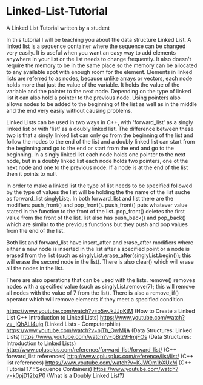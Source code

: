 # Linked-List-Tutorial
A Linked List Tutorial written by a student

In this tutorial I will be teaching you about the data structure Linked List. A linked list is a sequence container where the sequence can be changed very easily. It is useful when you want an easy way to add elements anywhere in your list or the list needs to change frequently. It also doesn't require the memory to be in the same place so the memory can be allocated to any available spot with enough room for the element. Elements in linked lists are referred to as nodes, because unlike arrays or vectors, each node holds more that just the value of the variable. It holds the value of the variable and the pointer to the next node. Depending on the type of linked list it can also hold a pointer to the previous node. Using pointers also allows nodes to be added to the beginning of the list as well as in the middle and the end very easily without causing problems.

Linked Lists can be used in two ways in C++, with 'forward_list' as a singly linked list or with 'list' as a doubly linked list. The difference between these two is that a singly linked list can only go from the beginning of the list and follow the nodes to the end of the list and a doubly linked list can start from the beginning and go to the end or start from the end and go to the beginning. In a singly linked list each node holds one pointer to the next node, but in a doubly linked list each node holds two pointers, one ot the next node and one to the previous node. If a node is at the end of the list then it points to null.

In order to make a linked list the type of list needs to be specified followed by the type of values the list will be holding the the name of the list suche as forward_list<int> singlyList;. In both forward_list and list there are the modifiers push_front() and pop_front(). push_front() puts whatever value stated in the function to the front of the list. pop_front() deletes the first value from the front of the list. list also has push_back() and pop_back() which are similar to the previous functions but they push and pop values from the end of the list.
  
Both list and forward_list have insert_after and erase_after modifiers where either a new node is inserted in the list after a specified point or a node is erased from the list (such as singlyList.erase_after(singlyList.begin()); this will erase the second node in the list). There is also clear() which will erase all the nodes in the list.

There are also operations that can be used with the lists. remove() removes nodes with a specified value (such as singlyList.remove(7); this will remove all nodes with the value of 7 from the list). There is also a remove_if() operator which will remove elements if they meet a specified condition.




https://www.youtube.com/watch?v=o5wJkJJpKtM (How to Create a Linked List C++ Introduction to Linked Lists)
https://www.youtube.com/watch?v=_jQhALI4ujg (Linked Lists - Computerphile)
https://www.youtube.com/watch?v=njTh_OwMljA (Data Structures: Linked Lists)
https://www.youtube.com/watch?v=pBrz9HmjFOs (Data Structures: Introduction to Linked Lists)
http://www.cplusplus.com/reference/forward_list/forward_list/ (C++ forward_list references)
http://www.cplusplus.com/reference/list/list/ (C++ list references)
https://www.youtube.com/watch?v=KJWOm1bXUxM (C++ Tutorial 17 : Sequence Containers)
https://www.youtube.com/watch?v=k0pjD12bzP0 (What is a Doubly Linked List?)
